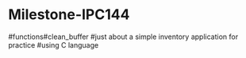 # Milestone-IPC144
#functions#clean_buffer
#just about a simple inventory application for practice
#using C language

